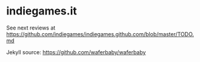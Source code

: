 # indiegames.it

See next reviews at https://github.com/indiegames/indiegames.github.com/blob/master/TODO.md

Jekyll source: https://github.com/waferbaby/waferbaby